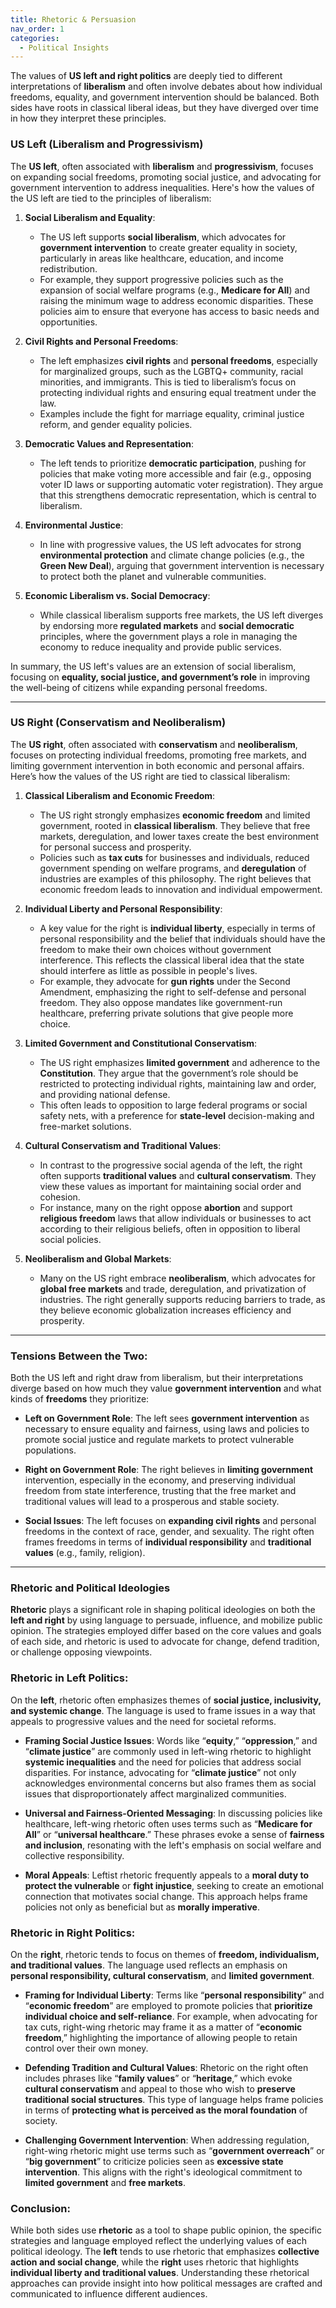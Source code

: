 ```yaml
---
title: Rhetoric & Persuasion
nav_order: 1
categories:
  - Political Insights
---
```



The values of **US left and right politics** are deeply tied to different interpretations of **liberalism** and often involve debates about how individual freedoms, equality, and government intervention should be balanced. Both sides have roots in classical liberal ideas, but they have diverged over time in how they interpret these principles.

### **US Left (Liberalism and Progressivism)**

The **US left**, often associated with **liberalism** and **progressivism**, focuses on expanding social freedoms, promoting social justice, and advocating for government intervention to address inequalities. Here's how the values of the US left are tied to the principles of liberalism:

1. **Social Liberalism and Equality**:
   - The US left supports **social liberalism**, which advocates for **government intervention** to create greater equality in society, particularly in areas like healthcare, education, and income redistribution.
   - For example, they support progressive policies such as the expansion of social welfare programs (e.g., **Medicare for All**) and raising the minimum wage to address economic disparities. These policies aim to ensure that everyone has access to basic needs and opportunities.

2. **Civil Rights and Personal Freedoms**:
   - The left emphasizes **civil rights** and **personal freedoms**, especially for marginalized groups, such as the LGBTQ+ community, racial minorities, and immigrants. This is tied to liberalism’s focus on protecting individual rights and ensuring equal treatment under the law.
   - Examples include the fight for marriage equality, criminal justice reform, and gender equality policies.

3. **Democratic Values and Representation**:
   - The left tends to prioritize **democratic participation**, pushing for policies that make voting more accessible and fair (e.g., opposing voter ID laws or supporting automatic voter registration). They argue that this strengthens democratic representation, which is central to liberalism.

4. **Environmental Justice**:
   - In line with progressive values, the US left advocates for strong **environmental protection** and climate change policies (e.g., the **Green New Deal**), arguing that government intervention is necessary to protect both the planet and vulnerable communities.

5. **Economic Liberalism vs. Social Democracy**:
   - While classical liberalism supports free markets, the US left diverges by endorsing more **regulated markets** and **social democratic** principles, where the government plays a role in managing the economy to reduce inequality and provide public services.

In summary, the US left's values are an extension of social liberalism, focusing on **equality, social justice, and government’s role** in improving the well-being of citizens while expanding personal freedoms.

---

### **US Right (Conservatism and Neoliberalism)**

The **US right**, often associated with **conservatism** and **neoliberalism**, focuses on protecting individual freedoms, promoting free markets, and limiting government intervention in both economic and personal affairs. Here’s how the values of the US right are tied to classical liberalism:

1. **Classical Liberalism and Economic Freedom**:
   - The US right strongly emphasizes **economic freedom** and limited government, rooted in **classical liberalism**. They believe that free markets, deregulation, and lower taxes create the best environment for personal success and prosperity.
   - Policies such as **tax cuts** for businesses and individuals, reduced government spending on welfare programs, and **deregulation** of industries are examples of this philosophy. The right believes that economic freedom leads to innovation and individual empowerment.

2. **Individual Liberty and Personal Responsibility**:
   - A key value for the right is **individual liberty**, especially in terms of personal responsibility and the belief that individuals should have the freedom to make their own choices without government interference. This reflects the classical liberal idea that the state should interfere as little as possible in people's lives.
   - For example, they advocate for **gun rights** under the Second Amendment, emphasizing the right to self-defense and personal freedom. They also oppose mandates like government-run healthcare, preferring private solutions that give people more choice.

3. **Limited Government and Constitutional Conservatism**:
   - The US right emphasizes **limited government** and adherence to the **Constitution**. They argue that the government’s role should be restricted to protecting individual rights, maintaining law and order, and providing national defense.
   - This often leads to opposition to large federal programs or social safety nets, with a preference for **state-level** decision-making and free-market solutions.

4. **Cultural Conservatism and Traditional Values**:
   - In contrast to the progressive social agenda of the left, the right often supports **traditional values** and **cultural conservatism**. They view these values as important for maintaining social order and cohesion.
   - For instance, many on the right oppose **abortion** and support **religious freedom** laws that allow individuals or businesses to act according to their religious beliefs, often in opposition to liberal social policies.

5. **Neoliberalism and Global Markets**:
   - Many on the US right embrace **neoliberalism**, which advocates for **global free markets** and trade, deregulation, and privatization of industries. The right generally supports reducing barriers to trade, as they believe economic globalization increases efficiency and prosperity.

---

### **Tensions Between the Two**:

Both the US left and right draw from liberalism, but their interpretations diverge based on how much they value **government intervention** and what kinds of **freedoms** they prioritize:

- **Left on Government Role**: The left sees **government intervention** as necessary to ensure equality and fairness, using laws and policies to promote social justice and regulate markets to protect vulnerable populations.

- **Right on Government Role**: The right believes in **limiting government** intervention, especially in the economy, and preserving individual freedom from state interference, trusting that the free market and traditional values will lead to a prosperous and stable society.

- **Social Issues**: The left focuses on **expanding civil rights** and personal freedoms in the context of race, gender, and sexuality. The right often frames freedoms in terms of **individual responsibility** and **traditional values** (e.g., family, religion).

---

### Rhetoric and Political Ideologies

**Rhetoric** plays a significant role in shaping political ideologies on both the **left and right** by using language to persuade, influence, and mobilize public opinion. The strategies employed differ based on the core values and goals of each side, and rhetoric is used to advocate for change, defend tradition, or challenge opposing viewpoints.

### Rhetoric in Left Politics:
On the **left**, rhetoric often emphasizes themes of **social justice, inclusivity, and systemic change**. The language is used to frame issues in a way that appeals to progressive values and the need for societal reforms.

- **Framing Social Justice Issues**: Words like “**equity**,” “**oppression**,” and “**climate justice**” are commonly used in left-wing rhetoric to highlight **systemic inequalities** and the need for policies that address social disparities. For instance, advocating for “**climate justice**” not only acknowledges environmental concerns but also frames them as social issues that disproportionately affect marginalized communities.

- **Universal and Fairness-Oriented Messaging**: In discussing policies like healthcare, left-wing rhetoric often uses terms such as “**Medicare for All**” or “**universal healthcare**.” These phrases evoke a sense of **fairness and inclusion**, resonating with the left's emphasis on social welfare and collective responsibility.

- **Moral Appeals**: Leftist rhetoric frequently appeals to a **moral duty to protect the vulnerable** or **fight injustice**, seeking to create an emotional connection that motivates social change. This approach helps frame policies not only as beneficial but as **morally imperative**.

### Rhetoric in Right Politics:
On the **right**, rhetoric tends to focus on themes of **freedom, individualism, and traditional values**. The language used reflects an emphasis on **personal responsibility, cultural conservatism**, and **limited government**.

- **Framing for Individual Liberty**: Terms like “**personal responsibility**” and “**economic freedom**” are employed to promote policies that **prioritize individual choice and self-reliance**. For example, when advocating for tax cuts, right-wing rhetoric may frame it as a matter of “**economic freedom**,” highlighting the importance of allowing people to retain control over their own money.

- **Defending Tradition and Cultural Values**: Rhetoric on the right often includes phrases like “**family values**” or “**heritage**,” which evoke **cultural conservatism** and appeal to those who wish to **preserve traditional social structures**. This type of language helps frame policies in terms of **protecting what is perceived as the moral foundation** of society.

- **Challenging Government Intervention**: When addressing regulation, right-wing rhetoric might use terms such as “**government overreach**” or “**big government**” to criticize policies seen as **excessive state intervention**. This aligns with the right's ideological commitment to **limited government** and **free markets**.

### Conclusion:
While both sides use **rhetoric** as a tool to shape public opinion, the specific strategies and language employed reflect the underlying values of each political ideology. The **left** tends to use rhetoric that emphasizes **collective action and social change**, while the **right** uses rhetoric that highlights **individual liberty and traditional values**. Understanding these rhetorical approaches can provide insight into how political messages are crafted and communicated to influence different audiences.
